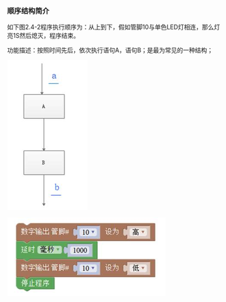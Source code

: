 ### 顺序结构简介



如下图2.4-2程序执行顺序为：从上到下，假如管脚10与单色LED灯相连，那么灯亮1S然后熄灭，程序结束。 

功能描述：按照时间先后，依次执行语句A，语句B；是最为常见的一种结构；  

![图2.4-1](/assets/image117.jpg)

![图2.4-2](/assets/image119.jpg)

